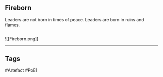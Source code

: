 ## Fireborn
Leaders are not born in times of peace.
Leaders are born in ruins and flames.
##
![[Fireborn.png]]

---
## Tags
#Artefact
#PoE1